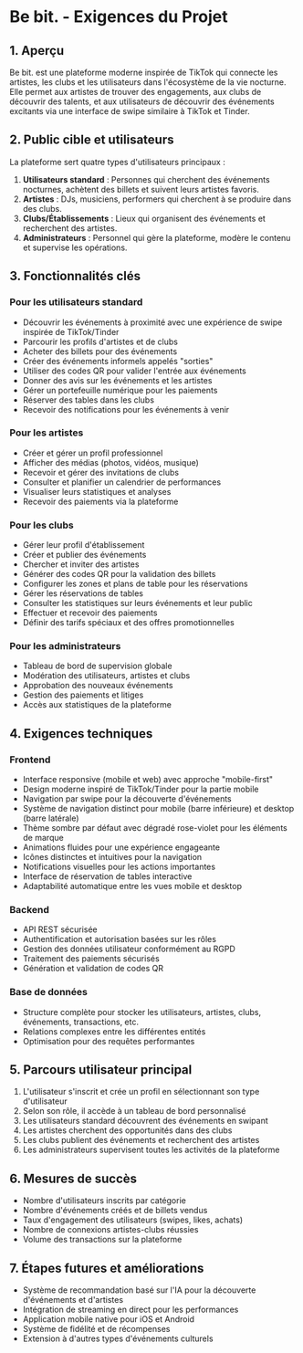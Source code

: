 # Be bit. - Exigences du Projet

## 1. Aperçu

Be bit. est une plateforme moderne inspirée de TikTok qui connecte les artistes, les clubs et les utilisateurs dans l'écosystème de la vie nocturne. Elle permet aux artistes de trouver des engagements, aux clubs de découvrir des talents, et aux utilisateurs de découvrir des événements excitants via une interface de swipe similaire à TikTok et Tinder.

## 2. Public cible et utilisateurs

La plateforme sert quatre types d'utilisateurs principaux :

1. **Utilisateurs standard** : Personnes qui cherchent des événements nocturnes, achètent des billets et suivent leurs artistes favoris.
2. **Artistes** : DJs, musiciens, performers qui cherchent à se produire dans des clubs.
3. **Clubs/Établissements** : Lieux qui organisent des événements et recherchent des artistes.
4. **Administrateurs** : Personnel qui gère la plateforme, modère le contenu et supervise les opérations.

## 3. Fonctionnalités clés

### Pour les utilisateurs standard
- Découvrir les événements à proximité avec une expérience de swipe inspirée de TikTok/Tinder
- Parcourir les profils d'artistes et de clubs
- Acheter des billets pour des événements
- Créer des événements informels appelés "sorties"
- Utiliser des codes QR pour valider l'entrée aux événements
- Donner des avis sur les événements et les artistes
- Gérer un portefeuille numérique pour les paiements
- Réserver des tables dans les clubs
- Recevoir des notifications pour les événements à venir

### Pour les artistes
- Créer et gérer un profil professionnel
- Afficher des médias (photos, vidéos, musique)
- Recevoir et gérer des invitations de clubs
- Consulter et planifier un calendrier de performances
- Visualiser leurs statistiques et analyses
- Recevoir des paiements via la plateforme

### Pour les clubs
- Gérer leur profil d'établissement
- Créer et publier des événements
- Chercher et inviter des artistes
- Générer des codes QR pour la validation des billets
- Configurer les zones et plans de table pour les réservations
- Gérer les réservations de tables
- Consulter les statistiques sur leurs événements et leur public
- Effectuer et recevoir des paiements
- Définir des tarifs spéciaux et des offres promotionnelles

### Pour les administrateurs
- Tableau de bord de supervision globale
- Modération des utilisateurs, artistes et clubs
- Approbation des nouveaux événements
- Gestion des paiements et litiges
- Accès aux statistiques de la plateforme

## 4. Exigences techniques

### Frontend
- Interface responsive (mobile et web) avec approche "mobile-first"
- Design moderne inspiré de TikTok/Tinder pour la partie mobile
- Navigation par swipe pour la découverte d'événements
- Système de navigation distinct pour mobile (barre inférieure) et desktop (barre latérale)
- Thème sombre par défaut avec dégradé rose-violet pour les éléments de marque
- Animations fluides pour une expérience engageante
- Icônes distinctes et intuitives pour la navigation
- Notifications visuelles pour les actions importantes
- Interface de réservation de tables interactive
- Adaptabilité automatique entre les vues mobile et desktop

### Backend
- API REST sécurisée
- Authentification et autorisation basées sur les rôles
- Gestion des données utilisateur conformément au RGPD
- Traitement des paiements sécurisés
- Génération et validation de codes QR

### Base de données
- Structure complète pour stocker les utilisateurs, artistes, clubs, événements, transactions, etc.
- Relations complexes entre les différentes entités
- Optimisation pour des requêtes performantes

## 5. Parcours utilisateur principal

1. L'utilisateur s'inscrit et crée un profil en sélectionnant son type d'utilisateur
2. Selon son rôle, il accède à un tableau de bord personnalisé
3. Les utilisateurs standard découvrent des événements en swipant
4. Les artistes cherchent des opportunités dans des clubs
5. Les clubs publient des événements et recherchent des artistes
6. Les administrateurs supervisent toutes les activités de la plateforme

## 6. Mesures de succès

- Nombre d'utilisateurs inscrits par catégorie
- Nombre d'événements créés et de billets vendus
- Taux d'engagement des utilisateurs (swipes, likes, achats)
- Nombre de connexions artistes-clubs réussies
- Volume des transactions sur la plateforme

## 7. Étapes futures et améliorations

- Système de recommandation basé sur l'IA pour la découverte d'événements et d'artistes
- Intégration de streaming en direct pour les performances
- Application mobile native pour iOS et Android
- Système de fidélité et de récompenses
- Extension à d'autres types d'événements culturels